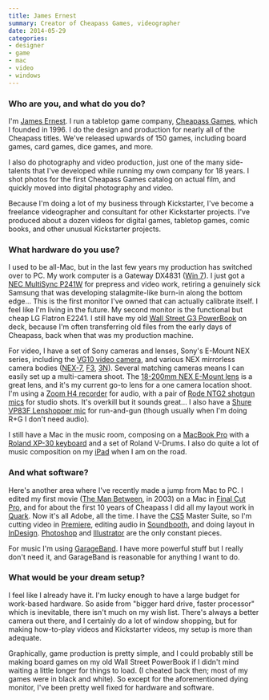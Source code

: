 ```yaml
---
title: James Ernest
summary: Creator of Cheapass Games, videographer
date: 2014-05-29
categories:
- designer
- game
- mac
- video
- windows
---
```


### Who are you, and what do you do?

I'm [James Ernest](http://boardgamegeek.com/boardgamedesigner/61/james-ernest "James' entry on BoardGameGeek."). I run a tabletop game company, [Cheapass Games](http://cheapass.com/ "James' game company."), which I founded in 1996. I do the design and production for nearly all of the Cheapass titles. We've released upwards of 150 games, including board games, card games, dice games, and more.

I also do photography and video production, just one of the many side-talents that I've developed while running my own company for 18 years. I shot photos for the first Cheapass Games catalog on actual film, and quickly moved into digital photography and video.

Because I'm doing a lot of my business through Kickstarter, I've become a freelance videographer and consultant for other Kickstarter projects. I've produced about a dozen videos for digital games, tabletop games, comic books, and other unusual Kickstarter projects.

### What hardware do you use?

I used to be all-Mac, but in the last few years my production has switched over to PC. My work computer is a Gateway DX4831 ([Win 7][windows-7]). I just got a [NEC MultiSync P241W][p241w-bk] for prepress and video work, retiring a genuinely sick Samsung that was developing stalagmite-like burn-in along the bottom edge... This is the first monitor I've owned that can actually calibrate itself. I feel like I'm living in the future. My second monitor is the functional but cheap LG Flatron E2241. I still have my old [Wall Street G3 PowerBook][powerbook-g3] on deck, because I'm often transferring old files from the early days of Cheapass, back when that was my production machine.

For video, I have a set of Sony cameras and lenses, Sony's E-Mount NEX series, including the [VG10 video camera][nex-vg10], and various NEX mirrorless camera bodies ([NEX-7][alpha-nex-7], [F3][nex-f3], [3N][nex-3n]). Several matching cameras means I can easily set up a multi-camera shoot. The [18-200mm NEX E-Mount lens][e-mount-18-200mm-f3.5-6.3-zoom] is a great lens, and it's my current go-to lens for a one camera location shoot. I'm using a [Zoom H4 recorder][h4] for audio, with a pair of [Rode NTG2 shotgun mics][ntg2] for studio shots. It's overkill but it sounds great... I also have a [Shure VP83F Lenshopper mic][vp83f-lenshopper] for run-and-gun (though usually when I'm doing R+G I don't need audio).

I still have a Mac in the music room, composing on a [MacBook Pro][macbook-pro] with a [Roland XP-30 keyboard][xp-30] and a set of Roland V-Drums. I also do quite a lot of music composition on my [iPad][ipad-2] when I am on the road.

### And what software?

Here's another area where I've recently made a jump from Mac to PC. I edited my first movie ([The Man Between](http://www.imdb.com/title/tt0404217/ "The IMDB entry for 'The Man Between.'"), in 2003) on a Mac in [Final Cut Pro][final-cut-pro], and for about the first 10 years of Cheapass I did all my layout work in [Quark][quarkxpress]. Now it's all Adobe, all the time. I have the [CS5][creative-suite] Master Suite, so I'm cutting video in [Premiere][], editing audio in [Soundbooth][], and doing layout in [InDesign][]. [Photoshop][] and [Illustrator][] are the only constant pieces.

For music I'm using [GarageBand][]. I have more powerful stuff but I really don't need it, and GarageBand is reasonable for anything I want to do.

### What would be your dream setup?

I feel like I already have it. I'm lucky enough to have a large budget for work-based hardware. So aside from "bigger hard drive, faster processor" which is inevitable, there isn't much on my wish list. There's always a better camera out there, and I certainly do a lot of window shopping, but for making how-to-play videos and Kickstarter videos, my setup is more than adequate.

Graphically, game production is pretty simple, and I could probably still be making board games on my old Wall Street PowerBook if I didn't mind waiting a little longer for things to load. (I cheated back then; most of my games were in black and white). So except for the aforementioned dying monitor, I've been pretty well fixed for hardware and software.

[alpha-nex-7]: http://web.archive.org/web/20210426073318/http://www.sony.com/electronics/interchangeable-lens-camera-products/t/interchangeable-lens-cameras "A 24.3 megapixel mirrorless camera."
[creative-suite]: https://www.adobe.com/creativecloud.html "A collection of design tools."
[e-mount-18-200mm-f3.5-6.3-zoom]: http://web.archive.org/web/20211128154731/https://www.bhphotovideo.com/c/product/732292-REG/Sony_SEL18200_DT_18_200mm_f_3_5_6_3_Zoom.html "A zoom lens for Sony's E-Mount system."
[final-cut-pro]: https://en.wikipedia.org/wiki/Final_Cut_Pro "A nonlinear video editor."
[garageband]: https://www.apple.com/mac/garageband/ "An audio recording and editing tool for the Mac."
[h4]: https://en.wikipedia.org/wiki/Zoom_H4_Handy_Recorder "A digital audio recorder."
[illustrator]: https://www.adobe.com/products/illustrator.html "A vector graphics editor."
[indesign]: https://www.adobe.com/products/indesign.html "A desktop/web publishing application."
[ipad-2]: https://www.apple.com/ipad/ "A tablet device."
[macbook-pro]: https://www.apple.com/macbook-pro/ "A laptop."
[nex-3n]: http://web.archive.org/web/20230408172326/http://www.amazon.com/Sony-NEX-3NL-Compact-Interchangeable-Digital/dp/B00BF9MUBM "A 16.1 megapixel mirrorless digital camera."
[nex-f3]: http://web.archive.org/web/20230408104320/http://www.amazon.com/Sony-NEX-F3K-Compact-System-18-55mm/dp/B00836H2BI/ "A 16.1 megapixel mirrorless digital camera."
[nex-vg10]: http://web.archive.org/web/20210416041800/http://www.amazon.com/Sony-NEXVG10-Interchangeable-Camcorder-Black/dp/B003WQMSOU/ "An HD camcorder with interchangeable lenses."
[ntg2]: http://web.archive.org/web/20220323181328/https://www.rode.com/microphones/ntg-2 "A condenser shotgun microphone."
[p241w-bk]: https://www.sharpnecdisplays.us/p/desktop-monitors/p241w-bk "A 24 inch LCD monitor."
[photoshop]: https://www.adobe.com/products/photoshop.html "A bitmap image editor."
[powerbook-g3]: https://en.wikipedia.org/wiki/PowerBook_G3 "An old Mac laptop."
[premiere]: https://www.adobe.com/products/premiere.html "A video editing suite."
[quarkxpress]: https://en.wikipedia.org/wiki/QuarkXPress "Desktop publishing software."
[soundbooth]: https://en.wikipedia.org/wiki/Adobe_Soundbooth "Audio editing software."
[vp83f-lenshopper]: http://web.archive.org/web/20190324215827/http://www.shure.com:80/americas/products/microphones/vp/vp83f "A camera-mounted condenser microphone."
[windows-7]: https://en.wikipedia.org/wiki/Windows_7 "An operating system."
[xp-30]: https://www.roland.com/us/products/xp-30/ "A 64-voice synth."
